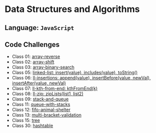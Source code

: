 # Data Structures and Algorithms

## Language: `JavaScript`

## Code Challenges

- Class 01: [array-reverse](code-challenges/arrayReverse/README.md)
- Class 02: [array-shift](code-challenges/arrayShift/README.md)
- Class 03: [array-binary-search](code-challenges/arrayBinarySearch/README.md)
- Class 05: [linked-list: insert(value), includes(value), toString()](data-structures/linkedList/README.md)
- Class 06: [ll-insertions: append(value), insertBefore(value, newVal), insertAfter(value, newVal)](data-structures/linkedList/README.md)
- Class 07: [ll-kth-from-end: kthFromEnd(k)](data-structures/linkedList/README.md)
- Class 08: [ll-zip: zipLists(list1, list2)](code-challenges/llZip/README.md)
- Class 09: [stack-and-queue](data-structures/stacksAndQueues/README.md)
- Class 11: [queue-with-stacks](data-structures/queueWithStacks/README.md)
- Class 12: [fifo-animal-shelter](data-structures/fifoAnimalShelter/README.md)
- Class 13: [multi-bracket-validation](code-challenges/multiBracketValidation/README.md)
- Class 15: [tree](data-structures/tree/README.md)
- Class 30: [hashtable](data-structures/hashTable/README.md)
